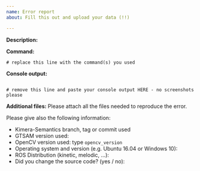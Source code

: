```yaml
---
name: Error report
about: Fill this out and upload your data (!!)

---
```


**Description:**


**Command:**
```
# replace this line with the command(s) you used
```

**Console output:**
```

# remove this line and paste your console output HERE - no screenshots please

```

**Additional files:**
Please attach all the files needed to reproduce the error.

Please give also the following information:
* Kimera-Semantics branch, tag or commit used
* GTSAM version used:
* OpenCV version used: type `opencv_version`
* Operating system and version (e.g. Ubuntu 16.04 or Windows 10): 
* ROS Distribution (kinetic, melodic, …):
* Did you change the source code? (yes / no): 
